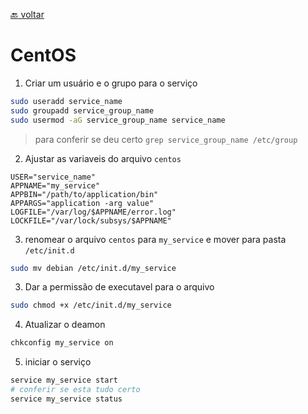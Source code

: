 [:back: voltar](/)
# CentOS
1. Criar um usuário e o grupo para o serviço
```bash
sudo useradd service_name
sudo groupadd service_group_name
sudo usermod -aG service_group_name service_name 
```
> para conferir se deu certo `grep service_group_name /etc/group`

2. Ajustar as variaveis do arquivo `centos`
```
USER="service_name"
APPNAME="my_service"
APPBIN="/path/to/application/bin"
APPARGS="application -arg value"
LOGFILE="/var/log/$APPNAME/error.log"
LOCKFILE="/var/lock/subsys/$APPNAME"
``` 

3. renomear o arquivo `centos` para `my_service` e mover para pasta `/etc/init.d`
```bash
sudo mv debian /etc/init.d/my_service
```

3. Dar a permissão de executavel para o arquivo
``` bash
sudo chmod +x /etc/init.d/my_service
```

4. Atualizar o deamon 
```bash
chkconfig my_service on
```

5. iniciar o serviço
```bash 
service my_service start
# conferir se esta tudo certo
service my_service status
```


